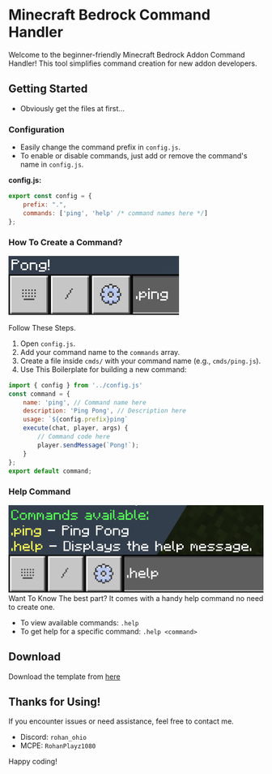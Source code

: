 # Minecraft Bedrock Command Handler

Welcome to the beginner-friendly Minecraft Bedrock Addon Command Handler! This tool simplifies command creation for new addon developers.

## Getting Started
- Obviously get the files at first...
### Configuration

- Easily change the command prefix in `config.js`.
- To enable or disable commands, just add or remove the command's name in `config.js`.

**config.js:**
```javascript
export const config = {
    prefix: ".",
    commands: ['ping', 'help' /* command names here */]
};
```

### How To Create a Command?
![Ping Command](https://raw.githubusercontent.com/RohanDaCoder/CommandHandler/main/assets/pong.png)

Follow These Steps.

1. Open `config.js`.
2. Add your command name to the `commands` array. 
3. Create a file inside `cmds/` with your command name (e.g., `cmds/ping.js`).
4. Use This Boilerplate for building a new command:

```javascript
import { config } from '../config.js'
const command = {
    name: 'ping', // Command name here
    description: 'Ping Pong', // Description here
    usage: `${config.prefix}ping`
    execute(chat, player, args) {
        // Command code here
        player.sendMessage(`Pong!`);
    }
};
export default command;
```

### Help Command
![Help Command](https://raw.githubusercontent.com/RohanDaCoder/CommandHandler/main/assets/help.png)
Want To Know The best part? It comes with a handy help command no need to create one.
- To view available commands: `.help`
- To get help for a specific command: `.help <command>`

## Download

Download the template from [here](https://github.com/RohanDaCoder/CommandHandler/releases/download/Handler/CommandHandler.zip)

## Thanks for Using!

If you encounter issues or need assistance, feel free to contact me.

- Discord: `rohan_ohio`
- MCPE: `RohanPlayz1080`

Happy coding!
